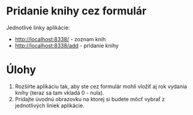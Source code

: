 # Pridanie knihy cez formulár

Jednotlivé linky aplikácie:

+ [http://localhost:8338/](http://localhost:8338/) - zoznam kníh
+ [http://localhost:8338/add](http://localhost:8338/add) - pridanie knihy

# Úlohy
1. Rozšírte aplikáciu tak, aby ste cez formulár mohli vložiť aj rok vydania knihy (teraz sa tam vkladá 0 - nula).
2. Pridajte úvodnú obrazovku na ktorej si budete môcť vybrať z jednotlivých liniek aplikácie.



